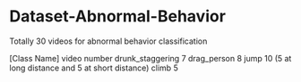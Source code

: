 # Dataset-Abnormal-Behavior
 Totally 30 videos for abnormal behavior classification
 
 [Class Name]        video number
 drunk_staggering          7
 drag_person               8
 jump                     10 (5 at long distance and 5 at short distance) 
 climb                     5
